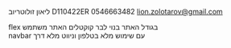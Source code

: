 ליאון זולוטריוב
D110422ER
0546663482
lion.zolotarov@gmail.com


flex בגודל האתר בנוי לבר קוקטלים האתר משתמש  
navbar עם שימוש מלא בטלפון וניווט מלא דרך  



